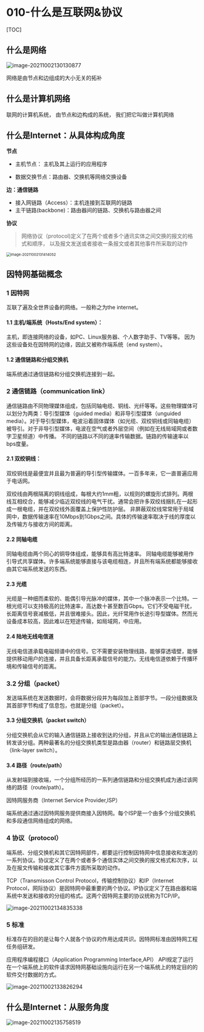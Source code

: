 # 010-什么是互联网&协议

[TOC]

## 什么是网络

![image-20211002130130877](assets/image-20211002130130877.png)

网络是由节点和边组成的大小无关的拓补

## 什么是计算机网络

联网的计算机系统， 由节点和边构成的系统， 我们把它叫做计算机网络

## 什么是Internet：从具体构成角度

**节点**

- 主机节点： 主机及其上运行的应用程序 

- 数据交换节点：路由器、交换机等网络交换设备

**边：通信链路** 

- 接入网链路（Access）：主机连接到互联网的链路 
- 主干链路(backbone)：路由器间的链路、交换机与路由器之间

**协议**

> 网络协议（protocol)定义了在两个或者多个通讯实体之间交换的报文的格式和顺序， 以及报文发送或者接收一条报文或者其他事件所采取的动作

<img src="assets/image-20211002131414052.png" alt="image-20211002131414052" style="zoom: 67%;" />

## 因特网基础概念

### 1 因特网

互联了遍及全世界设备的网络。一般称之为the internet。

#### 1.1 主机/端系统（Hosts/End system）：

主机，即连接网络的设备，如PC、Linux服务器、个人数字助手、TV等等。 因为这些设备处在因特网的边缘，因此又被称作端系统（end system）。

#### 1.2 通信链路和分组交换机

端系统通过通信链路和分组交换机连接到一起。

### 2 通信链路（communication link）

通信链路由不同物理媒体组成，包括同轴电缆、铜线、光纤等等。这些物理媒体可以划分为两类：导引型媒体（guided media）和非导引型媒体（unguided media）。对于导引型媒体，电波沿着固体媒体（如光缆、双绞铜线或同轴电缆）被导引。对于非导引型媒体，电波在空气或者外层空间（例如在无线局域网或者数字卫星频道）中传播。
不同的链路以不同的速率传输数据。链路的传输速率以bps度量。

#### 2.1 双绞铜线：

双绞铜线是最便宜并且最为普遍的导引型传输媒体。一百多年来，它一直普遍应用于电话网。

双绞线由两根隔离的铜线组成，每根大约1mm粗，以规则的螺旋形式排列。两根线互相绞合，能够减少临近双绞线的电气干扰。通常会把许多双绞线捆扎在一起形成一根电缆，并在双绞线外面覆盖上保护性防护层。
非屏蔽双绞线常常用于局域网中，数据传输速率在10Mbps到1Gbps之间。具体的传输速率取决于线的厚度以及传输方与接收方间的距离。

#### 2.2 同轴电缆

同轴电缆由两个同心的铜导体组成，能够具有高比特速率。
同轴电缆能够被用作引导式共享媒体。许多端系统能够直接与该电缆相连，并且所有端系统都能够接收由其它端系统发送的东西。

#### 2.3 光缆

光缆是一种细而柔软的、能偶引导光脉冲的媒体，其中一个脉冲表示一个比特。一根光缆可以支持极高的比特速率，高达数十甚至数百Gbps。它们不受电磁干扰，长距离信号衰减极低，并且很难接头。因此，光纤常用作长途引导型媒体。然而光设备成本较高，因此难以在短途传输，如局域网，中应用。

#### 2.4 陆地无线电信道

无线电信道承载电磁频谱中的信号。它不需要安装物理线路，能够穿透墙壁，能够提供移动用户的连接，并且具备长距离承载信号的能力。无线电信道依赖于传播环境和传输信号的距离。

### 3.2 分组（packet）

发送端系统在发送数据时，会将数据分段并为每段加上首部字节。一段分组数据及其首部字节构成了信息包，也就是分组（packet）。

#### 3.3 分组交换机（packet switch）

分组交换机会从它的输入通信链路上接收到达的分组，并且从它的输出通信链路上转发该分组。两种最著名的分组交换机类型是路由器（router）和链路层交换机（link-layer switch）。

#### 3.4 路径（route/path）

从发射端到接收端，一个分组所经历的一系列通信链路和分组交换机成为通过该网络的路径（route/path）。

因特网服务商（Internet Service Provider,ISP）

端系统通过通过因特网服务提供商接入因特网。每个ISP是一个由多个分组交换机和多段通信网络组成的网络。

### 4 协议（protocol）

端系统、分组交换机和其它因特网部件，都要运行控制因特网中信息接收和发送的一系列协议。协议定义了在两个或者多个通信实体之间交换的报文格式和次序，以及在报文传输和接收其它事件方面所采取的动作。

TCP（Transmisson Control Protocol，传输控制协议）和IP（Internet Protocol，网际协议）是因特网中最重要的两个协议。IP协议定义了在路由器和端系统中发送和接收的分组的格式。这两个因特网主要的协议统称为TCP/IP。

![image-20211002134835338](assets/image-20211002134835338.png)

### 5 标准

标准存在的目的是让每个人就各个协议的作用达成共识。因特网标准由因特网工程任务组研发。

应用程序编程接口（Application Programming Interface,API）
API规定了运行在一个端系统上的软件请求因特网基础设施向运行在另一个端系统上的特定目的的软件交付数据的方式。

![image-20211002133826294](assets/image-20211002133826294.png)

## 什么是Internet：从服务角度

![image-20211002135758519](assets/image-20211002135758519.png)

